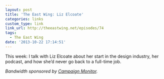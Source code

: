 ```yaml
---
layout: post
title: 'The East Wing: Liz Elcoate'
categories: links
custom_type: link
link_url: http://theeastwing.net/episodes/74
tags:
  - The East Wing
date: '2013-10-22 17:14:51'
---
```

This week: I talk with Liz Elcoate about her start in the design industry, her podcast, and how she’d never go back to a full-time job.

*Bandwidth sponsored by [Campaign Monitor](http://www.campaignmonitor.com/).*